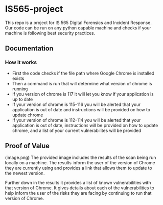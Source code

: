 # IS565-project
This repo is a project for IS 565 Digital Forensics and Incident Response. Our code can be run on any python capable machine and checks if your machine is following best security practices.

## Documentation

### How it works
* First the code checks if the file path where Google Chrome is installed exists
* Then a command is run that will determine what version of chrome is running
* If you version of chrome is 117 it will let you know if your application is up to date
* If your version of chrome is 115-116 you will be alerted that your application is out of date and instructions will be provided on how to update chrome
* If your version of chrome is 112-114 you will be alerted that your application is out of date, instructions will be provided on how to update chrome, and a list of your current vulnerabilites will be provided

## Proof of Value
(image.png)
The provided image includes the results of the scan being run locally on a machine. The results inform the user of the version of Chrome they are currently using and provides a link that allows them to update to the newest version. 

Further down in the results it provides a list of known vulnerabilities with that version of Chrome. It gives details about each of the vulnerabilities to help inform the user of the risks they are facing by continuing to run that version of Chrome.